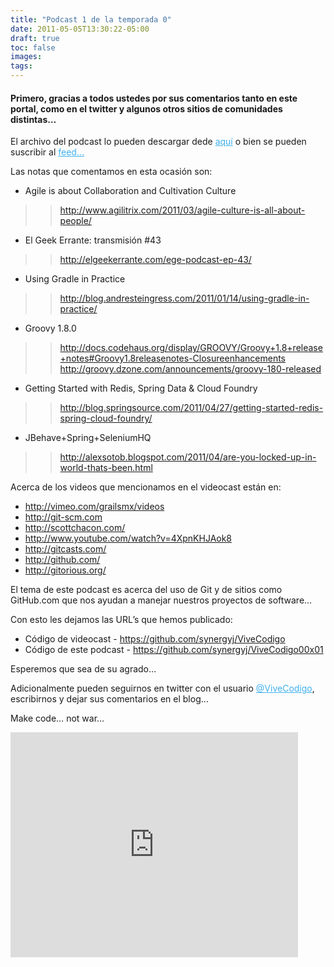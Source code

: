 ```yaml
---
title: "Podcast 1 de la temporada 0"
date: 2011-05-05T13:30:22-05:00
draft: true
toc: false
images:
tags:
---
```


<h4>Primero, gracias a todos ustedes por sus comentarios tanto en este portal, como en el twitter y algunos otros sitios de comunidades distintas…</h4>

El archivo del podcast lo pueden descargar dede <a target="_blank" href="http://s3.amazonaws.com/media.vivecodigo.org/podcast/temporada0/ViveCodigo00x01.mov" style="color:#3eb0ef;">aquí</a> o bien se pueden suscribir al <a target="_blank" href="http://vivecodigo.org/feed.xml" style="color:#3eb0ef;">feed…</a>

Las notas que comentamos en esta ocasión son:

+ Agile is about Collaboration and Cultivation Culture
>>http://www.agilitrix.com/2011/03/agile-culture-is-all-about-people/

+ El Geek Errante: transmisión #43
>>http://elgeekerrante.com/ege-podcast-ep-43/

+ Using Gradle in Practice
>>http://blog.andresteingress.com/2011/01/14/using-gradle-in-practice/

+ Groovy 1.8.0
>>http://docs.codehaus.org/display/GROOVY/Groovy+1.8+release+notes#Groovy1.8releasenotes-Closureenhancements
>>http://groovy.dzone.com/announcements/groovy-180-released

+ Getting Started with Redis, Spring Data & Cloud Foundry
>>http://blog.springsource.com/2011/04/27/getting-started-redis-spring-cloud-foundry/

+ JBehave+Spring+SeleniumHQ
>>http://alexsotob.blogspot.com/2011/04/are-you-locked-up-in-world-thats-been.html

Acerca de los videos que mencionamos en el videocast están en:

+ http://vimeo.com/grailsmx/videos
+ http://git-scm.com
+ http://scottchacon.com/
+ http://www.youtube.com/watch?v=4XpnKHJAok8
+ http://gitcasts.com/
+ http://github.com/
+ http://gitorious.org/

El tema de este podcast es acerca del uso de Git y de sitios como GitHub.com que nos ayudan a manejar nuestros proyectos de software…

Con esto les dejamos las URL’s que hemos publicado:

+ Código de videocast - https://github.com/synergyj/ViveCodigo
+ Código de este podcast - https://github.com/synergyj/ViveCodigo00x01

Esperemos que sea de su agrado…

Adicionalmente pueden seguirnos en twitter con el usuario <a target="_blank" href="https://twitter.com/vivecodigo" style="color:#3eb0ef;">@ViveCodigo</a>, escribirnos y dejar sus comentarios en el blog…

Make code… not war…

<iframe src="https://player.vimeo.com/video/23301206?h=a504a034c8" width="460" height="360" frameborder="0"></iframe>
